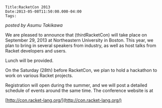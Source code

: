 
    Title:RacketCon 2013
    Date:2013-05-08T11:50:00.000-04:00
    Tags:

*posted by Asumu Takikawa*

We are pleased to announce that (thirdRacketCon) will take place on September 29, 2013 at Northeastern University in Boston. This year, we plan to bring in several speakers from industry, as well as host talks from Racket developers and users.



Lunch will be provided.



On the Saturday (28th) before RacketCon, we plan to hold a hackathon to work on various Racket projects.



Registration will open during the summer, and we will post a detailed schedule of events around the same time. The conference website is at



[http://con.racket-lang.org/](http://con.racket-lang.org/)


